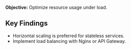 **Objective:** Optimize resource usage under load.

## Key Findings
- Horizontal scaling is preferred for stateless services.
- Implement load balancing with Nginx or API Gateway.
